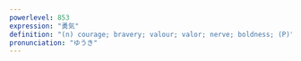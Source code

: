 ```yaml
---
powerlevel: 853
expression: "勇気"
definition: "(n) courage; bravery; valour; valor; nerve; boldness; (P)"
pronunciation: "ゆうき"
---
```

